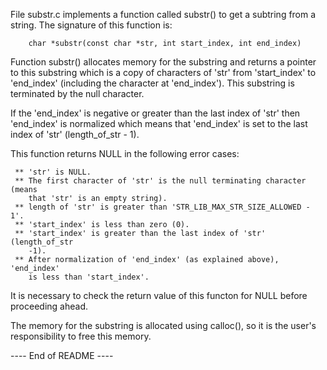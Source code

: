 
File substr.c implements a function called substr() to get a subtring from a
string. The signature of this function is:

        char *substr(const char *str, int start_index, int end_index)

Function substr() allocates memory for the substring and returns a pointer to
this substring which is a copy of characters of 'str' from 'start_index' to
'end_index' (including the character at 'end_index'). This substring is
terminated by the null character.

If the 'end_index' is negative or greater than the last index of 'str' then
'end_index' is normalized which means that 'end_index' is set to the last index
of 'str' (length_of_str - 1).

This function returns NULL in the following error cases:

     ** 'str' is NULL.
     ** The first character of 'str' is the null terminating character (means
        that 'str' is an empty string).
     ** length of 'str' is greater than 'STR_LIB_MAX_STR_SIZE_ALLOWED - 1'.
     ** 'start_index' is less than zero (0).
     ** 'start_index' is greater than the last index of 'str' (length_of_str
        -1).
     ** After normalization of 'end_index' (as explained above), 'end_index'
        is less than 'start_index'.

It is necessary to check the return value of this functon for NULL before
proceeding ahead.

The memory for the substring is allocated using calloc(), so it is the user's
responsibility to free this memory.

---- End of README ----
